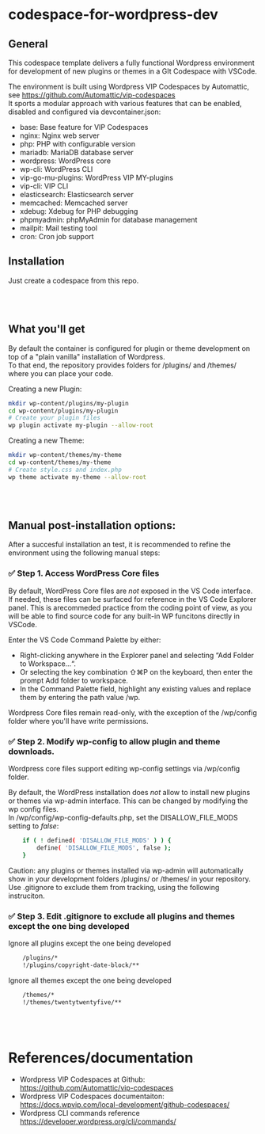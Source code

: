 # codespace-for-wordpress-dev

## General

This codespace template delivers a fully functional Wordpress environment for development of new plugins or themes in a GIt Codespace with VSCode.

The environment is built using Wordpress VIP Codespaces by Automattic, see https://github.com/Automattic/vip-codespaces    
It sports a modular approach with various features that can be enabled, disabled and configured via devcontainer.json:

- base: Base feature for VIP Codespaces
- nginx: Nginx web server
- php: PHP with configurable version
- mariadb: MariaDB database server
- wordpress: WordPress core
- wp-cli: WordPress CLI
- vip-go-mu-plugins: WordPress VIP MY-plugins
- vip-cli: VIP CLI
- elasticsearch: Elasticsearch server
- memcached: Memcached server
- xdebug: Xdebug for PHP debugging
- phpmyadmin: phpMyAdmin for database management
- mailpit: Mail testing tool
- cron: Cron job support

## Installation

Just create a codespace from this repo.


<br><br>
## What you'll get

By default the container is configured for plugin or theme development on top of a "plain vanilla" installation of Wordpress.    
To that end, the repository provides folders for /plugins/ and /themes/ where you can place your code.

Creating a new Plugin:
```bash
mkdir wp-content/plugins/my-plugin
cd wp-content/plugins/my-plugin
# Create your plugin files
wp plugin activate my-plugin --allow-root
```

Creating a new Theme:
```bash
mkdir wp-content/themes/my-theme
cd wp-content/themes/my-theme
# Create style.css and index.php
wp theme activate my-theme --allow-root
```


<br><br>
## Manual post-installation options:
After a succesful installation an test, it is recommended to refine the environment using the following manual steps:

### ✅ Step 1. Access WordPress Core files
By default, WordPress Core files are *not* exposed in the VS Code interface. If needed, these files can be surfaced for reference in the VS Code Explorer panel.
This is arecommeded practice from the coding point of view, as you will be able to find source code for any built-in WP funcitons directly in VSCode.

Enter the VS Code Command Palette by either:
- Right-clicking anywhere in the Explorer panel and selecting “Add Folder to Workspace…“.
- Or selecting the key combination ⇧⌘P on the keyboard, then enter the prompt Add folder to workspace.
- In the Command Palette field, highlight any existing values and replace them by entering the path value /wp.

Wordpress Core files remain read-only, with the exception of the /wp/config folder where you'll have write permissions.

### ✅ Step 2. Modify wp-config to allow plugin and theme downloads.
Wordpress core files support editing wp-config settings via /wp/config folder.

By default, the WordPress installation does *not* allow to install new plugins or themes via wp-admin interface. This can be changed by modifying the wp config files.    
In /wp/config/wp-config-defaults.php, set the DISALLOW_FILE_MODS setting to *false*:
```bash
    if ( ! defined( 'DISALLOW_FILE_MODS' ) ) {
        define( 'DISALLOW_FILE_MODS', false );
    }
```
Caution: any plugins or themes installed via wp-admin will automatically show in your development folders /plugins/ or /themes/ in your repository.
Use .gitignore to exclude them from tracking, using the following instruciton. 

### ✅ Step 3. Edit .gitignore to exclude all plugins and themes except the one bing developed

Ignore all plugins except the one being developed
```bash
    /plugins/*
    !/plugins/copyright-date-block/**
```
Ignore all themes except the one being developed
```bash
    /themes/*
    !/themes/twentytwentyfive/**
```



<br><br>
# References/documentation

- Wordpress VIP Codespaces at Github: https://github.com/Automattic/vip-codespaces
- Wordpress VIP Codespaces documentaiton: https://docs.wpvip.com/local-development/github-codespaces/
- Wordpress CLI commands reference https://developer.wordpress.org/cli/commands/


